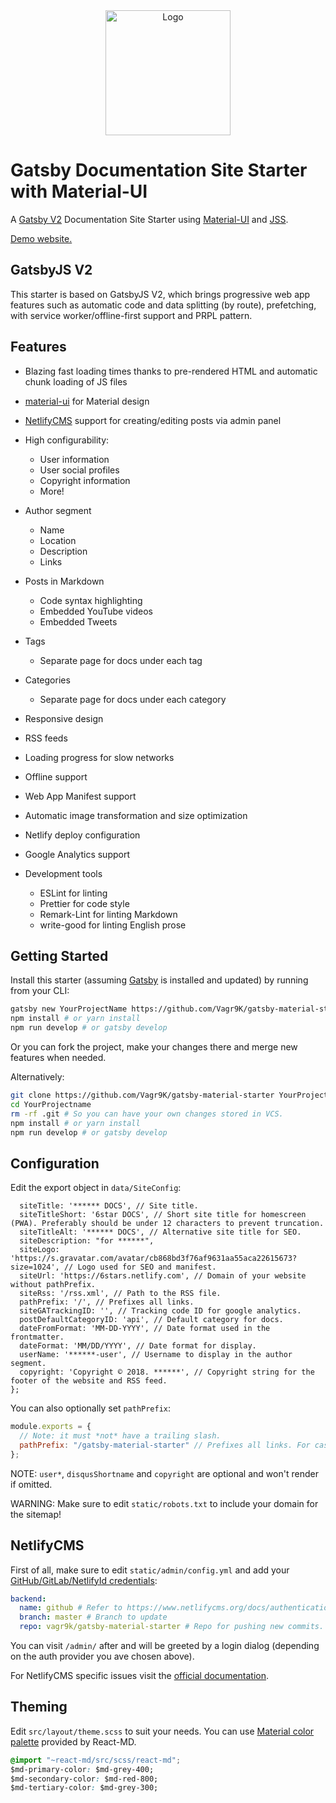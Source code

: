 <div align="center">
    <img src="docs/logo.png" alt="Logo" width='200px' height='200px'/>
</div>

# Gatsby Documentation Site Starter with Material-UI

A [Gatsby V2](https://github.com/gatsbyjs/gatsby/) Documentation Site Starter using [Material-UI](https://material-ui.com) and [JSS](https://cssinjs.org).

[Demo website.](https://6star.pw)

## GatsbyJS V2

This starter is based on GatsbyJS V2, which brings progressive web app features such as automatic code and data splitting (by route), prefetching, with service worker/offline-first support and PRPL pattern.

## Features

- Blazing fast loading times thanks to pre-rendered HTML and automatic chunk loading of JS files
- [material-ui](https://material-ui.com) for Material design
- [NetlifyCMS](https://www.netlifycms.org/docs/intro/) support for creating/editing posts via admin panel

- High configurability:
  - User information
  - User social profiles
  - Copyright information
  - More!
- Author segment
  - Name
  - Location
  - Description
  - Links
- Posts in Markdown
  - Code syntax highlighting
  - Embedded YouTube videos
  - Embedded Tweets
- Tags
  - Separate page for docs under each tag
- Categories
  - Separate page for docs under each category
- Responsive design
- RSS feeds
- Loading progress for slow networks
- Offline support
- Web App Manifest support
- Automatic image transformation and size optimization
- Netlify deploy configuration
- Google Analytics support
- Development tools
  - ESLint for linting
  - Prettier for code style
  - Remark-Lint for linting Markdown
  - write-good for linting English prose

## Getting Started

Install this starter (assuming [Gatsby](https://github.com/gatsbyjs/gatsby/) is installed and updated) by running from your CLI:

```sh
gatsby new YourProjectName https://github.com/Vagr9K/gatsby-material-starter
npm install # or yarn install
npm run develop # or gatsby develop
```

Or you can fork the project, make your changes there and merge new features when needed.

Alternatively:

```sh
git clone https://github.com/Vagr9K/gatsby-material-starter YourProjectName # Clone the project
cd YourProjectname
rm -rf .git # So you can have your own changes stored in VCS.
npm install # or yarn install
npm run develop # or gatsby develop
```

## Configuration

Edit the export object in `data/SiteConfig`:

```jsmodule.exports = {
  siteTitle: '****** DOCS', // Site title.
  siteTitleShort: '6star DOCS', // Short site title for homescreen (PWA). Preferably should be under 12 characters to prevent truncation.  
  siteTitleAlt: '****** DOCS', // Alternative site title for SEO.
  siteDescription: "for ******",
  siteLogo: 'https://s.gravatar.com/avatar/cb868bd3f76af9631aa55aca22615673?size=1024', // Logo used for SEO and manifest.
  siteUrl: 'https://6stars.netlify.com', // Domain of your website without pathPrefix.
  siteRss: '/rss.xml', // Path to the RSS file.
  pathPrefix: '/', // Prefixes all links.
  siteGATrackingID: '', // Tracking code ID for google analytics.
  postDefaultCategoryID: 'api', // Default category for docs.
  dateFromFormat: 'MM-DD-YYYY', // Date format used in the frontmatter.
  dateFormat: 'MM/DD/YYYY', // Date format for display.
  userName: '******-user', // Username to display in the author segment.
  copyright: 'Copyright © 2018. ******', // Copyright string for the footer of the website and RSS feed.
};
```

You can also optionally set `pathPrefix`:

```js
module.exports = {
  // Note: it must *not* have a trailing slash.
  pathPrefix: "/gatsby-material-starter" // Prefixes all links. For cases when deployed to example.github.io/gatsby-material-starter/.
};
```

NOTE: `user*`, `disqusShortname` and `copyright` are optional and won't render if omitted.

WARNING: Make sure to edit `static/robots.txt` to include your domain for the sitemap!

## NetlifyCMS

First of all, make sure to edit `static/admin/config.yml` and add your [GitHub/GitLab/NetlifyId credentials](https://www.netlifycms.org/docs/authentication-backends/):

```yml
backend:
  name: github # Refer to https://www.netlifycms.org/docs/authentication-backends/ for auth backend list and instructions
  branch: master # Branch to update
  repo: vagr9k/gatsby-material-starter # Repo for pushing new commits. Make sure to replace with your repo!
```

You can visit `/admin/` after and will be greeted by a login dialog (depending on the auth provider you ave chosen above).

For NetlifyCMS specific issues visit the [official documentation](https://www.netlifycms.org/docs/intro/).

## Theming

Edit `src/layout/theme.scss` to suit your needs.
You can use [Material color palette](https://react-md.mlaursen.com/customization/colors) provided by React-MD.

```css
@import "~react-md/src/scss/react-md";
$md-primary-color: $md-grey-400;
$md-secondary-color: $md-red-800;
$md-tertiary-color: $md-grey-300;
```
